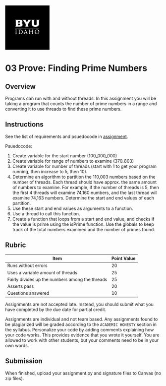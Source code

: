 ![](../../banner.png)

# 03 Prove: Finding Prime Numbers

## Overview

Programs can run with and without threads.  In this assignment you will be taking a program that counts the number of prime numbers in a range and converting it to use threads to find these prime numbers.

## Instructions

See the list of requirements and psuedocode in [assignment](assignment.py).

Psuedocode: 
1. Create variable for the start number (100_000_000)
2. Create variable for range of numbers to examine (370_803)
3. Create variable for number of threads (start with 1 to get your program running,
   then increase to 5, then 10).
4. Determine an algorithm to partition the 110,003 numbers based on 
    the number of threads. Each thread should have approx. the same amount
    of numbers to examine. For example, if the number of threads is
    5, then the first 4 threads will examine 74,160 numbers, and the
    last thread will examine 74,163 numbers. Determine the start and
    end values of each partition.
5. Use these start and end values as arguments to a function.
6. Use a thread to call this function.
7. Create a function that loops from a start and end value, and checks
   if the value is prime using the isPrime function. Use the globals
   to keep track of the total numbers examined and the number of primes
   found. 

## Rubric

Item | Point Value
--- | ---
Runs without errors | 20
Uses a variable amount of threads | 25
Fairly divides up the numbers among the threads | 25
Asserts pass | 20
Questions answered | 10

Assignments are not accepted late. Instead, you should submit what you have completed by the due date for partial credit.

Assignments are individual and not team based.  Any assignments found to be plagiarized will be graded according to the `ACADEMIC HONESTY` section in the syllabus. Personalize your code by adding comments explaining how your code works. This provides evidence that you wrote it yourself. You are allowed to work with other students, but your comments need to be in your own words.

## Submission

When finished, upload your assignment.py and signature files to Canvas (no zip files).

